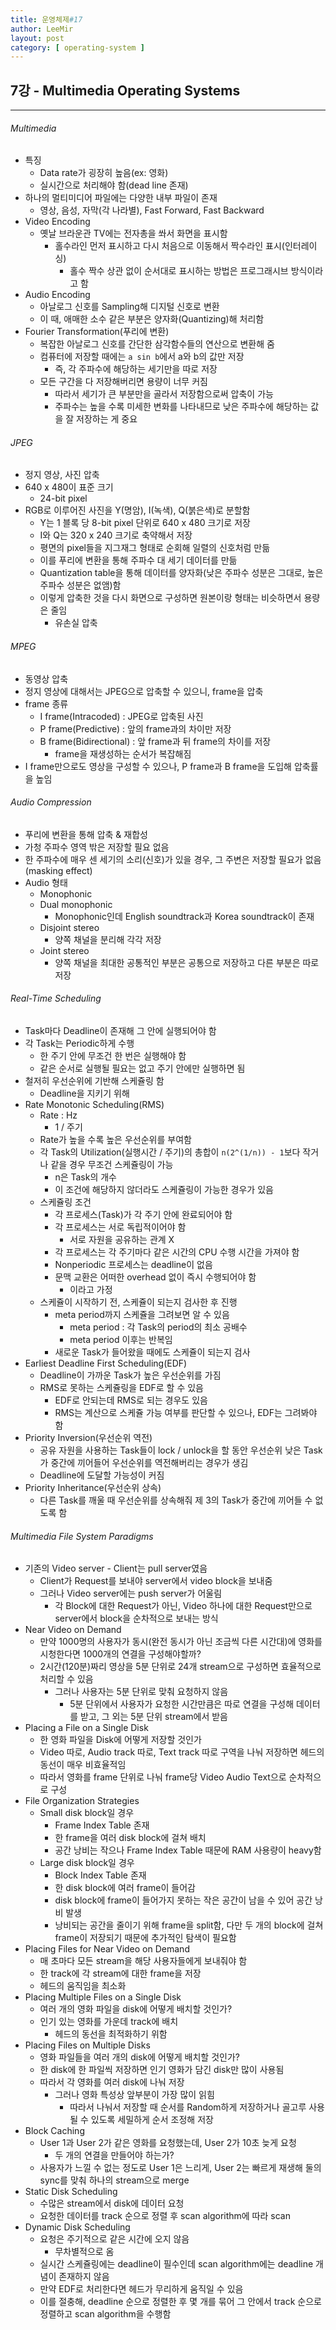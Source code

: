 ```yaml
---
title: 운영체제#17
author: LeeMir
layout: post
category: [ operating-system ]
---
```


## 7강 - Multimedia Operating Systems

- - -

###### Multimedia

- 특징
  - Data rate가 굉장히 높음(ex: 영화)
  - 실시간으로 처리해야 함(dead line 존재)
- 하나의 멀티미디어 파일에는 다양한 내부 파일이 존재
  - 영상, 음성, 자막(각 나라별), Fast Forward, Fast Backward
- Video Encoding
  - 옛날 브라운관 TV에는 전자총을 쏴서 화면을 표시함
    - 홀수라인 먼저 표시하고 다시 처음으로 이동해서 짝수라인 표시(인터레이싱)
      - 홀수 짝수 상관 없이 순서대로 표시하는 방법은 프로그래시브 방식이라고 함
- Audio Encoding
  - 아날로그 신호를 Sampling해 디지털 신호로 변환
  - 이 때, 애매한 소수 같은 부분은 양자화(Quantizing)해 처리함
- Fourier Transformation(푸리에 변환)
  - 복잡한 아날로그 신호를 간단한 삼각함수들의 연산으로 변환해 줌
  - 컴퓨터에 저장할 때에는 `a sin b`에서 a와 b의 값만 저장
    - 즉, 각 주파수에 해당하는 세기만을 따로 저장
  - 모든 구간을 다 저장해버리면 용량이 너무 커짐
    - 따라서 세기가 큰 부분만을 골라서 저장함으로써 압축이 가능
    - 주파수는 높을 수록 미세한 변화를 나타내므로 낮은 주파수에 해당하는 값을 잘 저장하는 게 중요



###### JPEG

- 정지 영상, 사진 압축
- 640 x 480이 표준 크기
  - 24-bit pixel
- RGB로 이루어진 사진을 Y(명암), I(녹색), Q(붉은색)로 분할함
  - Y는 1 블록 당 8-bit pixel 단위로 640 x 480 크기로 저장
  - I와 Q는 320 x 240 크기로 축약해서 저장
  - 평면의 pixel들을 지그재그 형태로 순회해 일렬의 신호처럼 만듦
  - 이를 푸리에 변환을 통해 주파수 대 세기 데이터를 만듦
  - Quantization table을 통해 데이터를 양자화(낮은 주파수 성분은 그대로, 높은 주파수 성분은 없앰)함
  - 이렇게 압축한 것을 다시 화면으로 구성하면 원본이랑 형태는 비슷하면서 용량은 줄임
    - 유손실 압축



###### MPEG

- 동영상 압축
- 정지 영상에 대해서는 JPEG으로 압축할 수 있으니, frame을 압축
- frame 종류
  - I frame(Intracoded) : JPEG로 압축된 사진
  - P frame(Predictive) : 앞의 frame과의 차이만 저장
  - B frame(Bidirectional) : 앞 frame과 뒤 frame의 차이를 저장
    - frame을 재생성하는 순서가 복잡해짐
- I frame만으로도 영상을 구성할 수 있으나, P frame과 B frame을 도입해 압축률을 높임



###### Audio Compression

- 푸리에 변환을 통해 압축 & 재합성
- 가청 주파수 영역 밖은 저장할 필요 없음
- 한 주파수에 매우 센 세기의 소리(신호)가 있을 경우, 그 주변은 저장할 필요가 없음(masking effect)
- Audio 형태
  - Monophonic
  - Dual monophonic
    - Monophonic인데 English soundtrack과 Korea soundtrack이 존재
  - Disjoint stereo
    - 양쪽 채널을 분리해 각각 저장
  - Joint stereo
    - 양쪽 채널을 최대한 공통적인 부분은 공통으로 저장하고 다른 부분은 따로 저장



###### Real-Time Scheduling

- Task마다 Deadline이 존재해 그 안에 실행되어야 함
- 각 Task는 Periodic하게 수행
  - 한 주기 안에 무조건 한 번은 실행해야 함
  - 같은 순서로 실행될 필요는 없고 주기 안에만 실행하면 됨
- 철저히 우선순위에 기반해 스케쥴링 함
  - Deadline을 지키기 위해
- Rate Monotonic Scheduling(RMS)
  - Rate : Hz
    - 1 / 주기
  - Rate가 높을 수록 높은 우선순위를 부여함
  - 각 Task의 Utilization(실행시간 / 주기)의 총합이 `n(2^(1/n)) - 1`보다 작거나 같을 경우 무조건 스케쥴링이 가능
    - n은 Task의 개수
    - 이 조건에 해당하지 않더라도 스케쥴링이 가능한 경우가 있음
  - 스케쥴링 조건
    - 각 프로세스(Task)가 각 주기 안에 완료되어야 함
    - 각 프로세스는 서로 독립적이어야 함
      - 서로 자원을 공유하는 관계 X
    - 각 프로세스는 각 주기마다 같은 시간의 CPU 수행 시간을 가져야 함
    - Nonperiodic 프로세스는 deadline이 없음
    - 문맥 교환은 어떠한 overhead 없이 즉시 수행되어야 함
      - 이라고 가정
  - 스케쥴이 시작하기 전, 스케쥴이 되는지 검사한 후 진행
    - meta period까지 스케쥴을 그려보면 알 수 있음
      - meta period : 각 Task의 period의 최소 공배수
      - meta period 이후는 반복임
    - 새로운 Task가 들어왔을 때에도 스케쥴이 되는지 검사
- Earliest Deadline First Scheduling(EDF)
  - Deadline이 가까운 Task가 높은 우선순위를 가짐
  - RMS로 못하는 스케쥴링을 EDF로 할 수 있음
    - EDF로 안되는데 RMS로 되는 경우도 있음
    - RMS는 계산으로 스케쥴 가능 여부를 판단할 수 있으나, EDF는 그려봐야 함
- Priority Inversion(우선순위 역전)
  - 공유 자원을 사용하는 Task들이 lock / unlock을 할 동안 우선순위 낮은 Task가 중간에 끼어들어 우선순위를 역전해버리는 경우가 생김
  - Deadline에 도달할 가능성이 커짐
- Priority Inheritance(우선순위 상속)
  - 다른 Task를 깨울 때 우선순위를 상속해줘 제 3의 Task가 중간에 끼어들 수 없도록 함



###### Multimedia File System Paradigms

- 기존의 Video server - Client는 pull server였음
  - Client가 Request를 보내야 server에서 video block을 보내줌
  - 그러나 Video server에는 push server가 어울림
    - 각 Block에 대한 Request가 아닌, Video 하나에 대한 Request만으로 server에서 block을 순차적으로 보내는 방식
- Near Video on Demand
  - 만약 1000명의 사용자가 동시(완전 동시가 아닌 조금씩 다른 시간대)에 영화를 시청한다면 1000개의 연결을 구성해야할까?
  - 2시간(120분)짜리 영상을 5분 단위로 24개 stream으로 구성하면 효율적으로 처리할 수 있음
    - 그러나 사용자는 5분 단위로 맞춰 요청하지 않음
      - 5분 단위에서 사용자가 요청한 시간만큼은 따로 연결을 구성해 데이터를 받고, 그 외는 5분 단위 stream에서 받음
- Placing a File on a Single Disk
  - 한 영화 파일을 Disk에 어떻게 저장할 것인가
  - Video 따로, Audio track 따로, Text track 따로 구역을 나눠 저장하면 헤드의 동선이 매우 비효율적임
  - 따라서 영화를 frame 단위로 나눠 frame당 Video Audio Text으로 순차적으로 구성
- File Organization Strategies
  - Small disk block일 경우
    - Frame Index Table 존재
    - 한 frame을 여러 disk block에 걸쳐 배치
    - 공간 낭비는 작으나 Frame Index Table 때문에 RAM 사용량이 heavy함
  - Large disk block일 경우
    - Block Index Table 존재
    - 한 disk block에 여러 frame이 들어감
    - disk block에 frame이 들어가지 못하는 작은 공간이 남을 수 있어 공간 낭비 발생
    - 낭비되는 공간을 줄이기 위해 frame을 split함, 다만 두 개의 block에 걸쳐 frame이 저장되기 때문에 추가적인 탐색이 필요함
- Placing Files for Near Video on Demand
  - 매 초마다 모든 stream을 해당 사용자들에게 보내줘야 함
  - 한 track에 각 stream에 대한 frame을 저장
  - 헤드의 움직임을 최소화
- Placing Multiple Files on a Single Disk
  - 여러 개의 영화 파일을 disk에 어떻게 배치할 것인가?
  - 인기 있는 영화를 가운데 track에 배치
    - 헤드의 동선을 최적화하기 위함
- Placing Files on Multiple Disks
  - 영화 파일들을 여러 개의 disk에 어떻게 배치할 것인가?
  - 한 disk에 한 파일씩 저장하면 인기 영화가 담긴 disk만 많이 사용됨
  - 따라서 각 영화를 여러 disk에 나눠 저장
    - 그러나 영화 특성상 앞부분이 가장 많이 읽힘
      - 따라서 나눠서 저장할 때 순서를 Random하게 저장하거나 골고루 사용될 수 있도록 세밀하게 순서 조정해 저장
- Block Caching
  - User 1과  User 2가 같은 영화를 요청했는데, User 2가 10초 늦게 요청
    - 두 개의 연결을 만들어야 하는가?
  - 사용자가 느낄 수 없는 정도로 User 1은 느리게, User 2는 빠르게 재생해 둘의 sync를 맞춰 하나의 stream으로 merge
- Static Disk Scheduling
  - 수많은 stream에서 disk에 데이터 요청
  - 요청한 데이터를 track 순으로 정렬 후 scan algorithm에 따라 scan
- Dynamic Disk Scheduling
  - 요청은 주기적으로 같은 시간에 오지 않음
    - 무차별적으로 옴
  - 실시간 스케쥴링에는 deadline이 필수인데 scan algorithm에는 deadline 개념이 존재하지 않음
  - 만약 EDF로 처리한다면 헤드가 무리하게 움직일 수 있음
  - 이를 절충해, deadline 순으로 정렬한 후 몇 개를 묶어 그 안에서 track 순으로 정렬하고 scan algorithm을 수행함